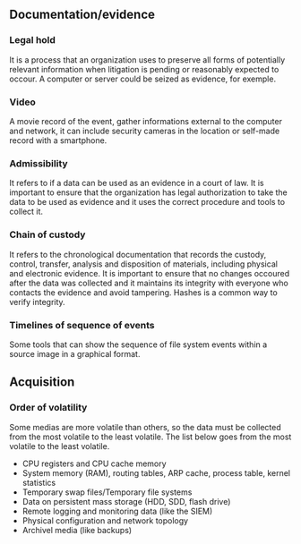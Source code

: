 ## Documentation/evidence
### Legal hold
It is a process that an organization uses to preserve all forms of potentially relevant information when litigation is pending or reasonably expected to occour. A computer or server could be seized as evidence, for exemple.
### Video
A movie record of the event, gather informations external to the computer and network, it can include security cameras in the location or self-made record with a smartphone.
### Admissibility
It refers to if a data can be used as an evidence in a court of law. It is important to ensure that the organization has legal authorization to take the data to be used as evidence and it uses the correct procedure and tools to collect it.
### Chain of custody
It refers to the chronological documentation that records the custody, control, transfer, analysis and disposition of materials, including physical and electronic evidence. It is important to ensure that no changes occoured after the data was collected and it maintains its integrity with everyone who contacts the evidence and avoid tampering. Hashes is a common way to verify integrity.
### Timelines of sequence of events
Some tools that can show the sequence of file system events within a source image in a graphical format.
## Acquisition
### Order of volatility
Some medias are more volatile than others, so the data must be collected from the most volatile to the least volatile. The list below goes from the most volatile to the least volatile.
- CPU registers and CPU cache memory
- System memory (RAM), routing tables, ARP cache, process table, kernel statistics
- Temporary swap files/Temporary file systems
- Data on persistent mass storage (HDD, SDD, flash drive)
- Remote logging and monitoring data (like the SIEM)
- Physical configuration and network topology
- Archivel media (like backups)
 
